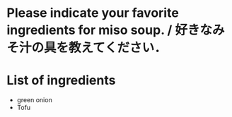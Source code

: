 # Please indicate your favorite ingredients for miso soup. / 好きなみそ汁の具を教えてください．

# List of ingredients
- green onion
- Tofu

